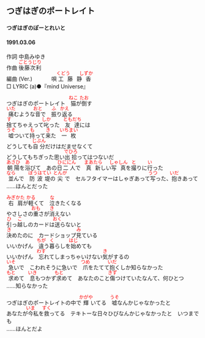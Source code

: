 <style type="text/css">
	ruby{
	    ruby-position: over;
	}
	ruby > rt{font-size: 12px;color:red;}
	p{font:16px;font-size: '楷体'}
</style>
## つぎはぎのポートレイト
#### つぎはぎのぽーとれいと
#### 1991.03.06


作詞     中島みゆき  
作曲      <ruby><rb>後藤次利</rb><rp>(</rp><rt>ごとうじり</rt><rp>)</rp></ruby>  
編曲 (Ver.) 　　　 
唄       <ruby><rb>工藤静香</rb><rp>(</rp><rt>くどう　　しずか</rt><rp>)</rp></ruby>   
□ LYRIC (a)●『mind Universe』  　  　
   
   
つぎはぎのポートレイト　<ruby><rb>猫</rb><rp>(</rp><rt>ねこ</rt><rp>)</rp></ruby>が<ruby><rb>倒</rb><rp>(</rp><rt>たお</rt><rp>)</rp></ruby>す   
<ruby><rb>痛</rb><rp>(</rp><rt>いた</rt><rp>)</rp></ruby>むような<ruby><rb>音</rb><rp>(</rp><rt>おと</rt><rp>)</rp></ruby>で　<ruby><rb>振</rb><rp>(</rp><rt>ふ</rt><rp>)</rp></ruby>り<ruby><rb>返</rb><rp>(</rp><rt>かえ</rt><rp>)</rp></ruby>る   
<ruby><rb>捨</rb><rp>(</rp><rt>す</rt><rp>)</rp></ruby>てちゃえって<ruby><rb>叱</rb><rp>(</rp><rt>しか</rt><rp>)</rp></ruby>った　<ruby><rb>友達</rb><rp>(</rp><rt>ともだち</rt><rp>)</rp></ruby>には   
<ruby><rb>嘘</rb><rp>(</rp><rt>うそ</rt><rp>)</rp></ruby>ついて<ruby><rb>持</rb><rp>(</rp><rt>も</rt><rp>)</rp></ruby>って<ruby><rb>来</rb><rp>(</rp><rt>き</rt><rp>)</rp></ruby>た　<ruby><rb>一枚</rb><rp>(</rp><rt>いちまい</rt><rp>)</rp></ruby>   
どうしても<ruby><rb>自分</rb><rp>(</rp><rt>じぶん</rt><rp>)</rp></ruby>だけはだませなくて   
どうしてもちぎった思い<ruby><rb>出拾</rb><rp>(</rp><rt>でひろ</rt><rp>)</rp></ruby>ってはつないだ   
<ruby><rb>朝陽</rb><rp>(</rp><rt>あさひ</rt><rp>)</rp></ruby>を<ruby><rb>浴</rb><rp>(</rp><rt>あ</rt><rp>)</rp></ruby>びて　あの<ruby><rb>日</rb><rp>(</rp><rt>ひ</rt><rp>)</rp></ruby><ruby><rb>二人</rb><rp>(</rp><rt>ににん</rt><rp>)</rp></ruby>で　<ruby><rb>真新</rb><rp>(</rp><rt>まあたら</rt><rp>)</rp></ruby>しい<ruby><rb>写真</rb><rp>(</rp><rt>しゃしん</rt><rp>)</rp></ruby>を<ruby><rb>撮</rb><rp>(</rp><rt>と</rt><rp>)</rp></ruby>りに<ruby><rb>行</rb><rp>(</rp><rt>い</rt><rp>)</rp></ruby>った   
<ruby><rb>並</rb><rp>(</rp><rt>なら</rt><rp>)</rp></ruby>んで　<ruby><rb>防波堤</rb><rp>(</rp><rt>ぼうはてい</rt><rp>)</rp></ruby>の<ruby><rb>尖</rb><rp>(</rp><rt>とんが</rt><rp>)</rp></ruby>で　セルフタイマーはしゃぎあって<ruby><rb>写</rb><rp>(</rp><rt>うつ</rt><rp>)</rp></ruby>った、<ruby><rb>抱</rb><rp>(</rp><rt>いだ</rt><rp>)</rp></ruby>きあって   
……ほんとだった   
   
<ruby><rb>右肩</rb><rp>(</rp><rt>みぎかた</rt><rp>)</rp></ruby>が<ruby><rb>軽</rb><rp>(</rp><rt>かる</rt><rp>)</rp></ruby>くて　<ruby><rb>泣</rb><rp>(</rp><rt>な</rt><rp>)</rp></ruby>きたくなる   
やさしさの<ruby><rb>重</rb><rp>(</rp><rt>おも</rt><rp>)</rp></ruby>さが<ruby><rb>消</rb><rp>(</rp><rt>き</rt><rp>)</rp></ruby>えない   
<ruby><rb>引</rb><rp>(</rp><rt>ひ</rt><rp>)</rp></ruby>っ<ruby><rb>越</rb><rp>(</rp><rt>こ</rt><rp>)</rp></ruby>しのカードは<ruby><rb>送</rb><rp>(</rp><rt>おく</rt><rp>)</rp></ruby>らないと   
<ruby><rb>決</rb><rp>(</rp><rt>き</rt><rp>)</rp></ruby>めたのに　カードショップ<ruby><rb>見</rb><rp>(</rp><rt>み</rt><rp>)</rp></ruby>ている   
いいかげん　<ruby><rb>違</rb><rp>(</rp><rt>ちが</rt><rp>)</rp></ruby>う<ruby><rb>暮</rb><rp>(</rp><rt>く</rt><rp>)</rp></ruby>らしを<ruby><rb>始</rb><rp>(</rp><rt>はじ</rt><rp>)</rp></ruby>めても   
いいかげん　<ruby><rb>忘</rb><rp>(</rp><rt>わす</rt><rp>)</rp></ruby>れてしまっちゃいけない<ruby><rb>気</rb><rp>(</rp><rt>き</rt><rp>)</rp></ruby>がするの   
<ruby><rb>急</rb><rp>(</rp><rt>いそ</rt><rp>)</rp></ruby>いで　こわれそうに急いで　<ruby><rb>爪</rb><rp>(</rp><rt>つめ</rt><rp>)</rp></ruby>をたてて<ruby><rb>抱</rb><rp>(</rp><rt>いだ</rt><rp>)</rp></ruby>くしか知らなかった   
<ruby><rb>求</rb><rp>(</rp><rt>もと</rt><rp>)</rp></ruby>めて　<ruby><rb>息</rb><rp>(</rp><rt>いき</rt><rp>)</rp></ruby>もつかず<ruby><rb>求</rb><rp>(</rp><rt>もと</rt><rp>)</rp></ruby>めて　あなたのこと<ruby><rb>傷</rb><rp>(</rp><rt>きず</rt><rp>)</rp></ruby>つけていたなんて、何ひとつ   
……知らなかった   
   
つぎはぎのポートレイトの中で<ruby><rb>輝</rb><rp>(</rp><rt>かがや</rt><rp>)</rp></ruby>いてる　<ruby><rb>嘘</rb><rp>(</rp><rt>うそ</rt><rp>)</rp></ruby>なんかじゃなかったと   
あなたが<ruby><rb>今</rb><rp>(</rp><rt>いま</rt><rp>)</rp></ruby>私を<ruby><rb>救</rb><rp>(</rp><rt>すく</rt><rp>)</rp></ruby>ってる　テキトーな日々</rb><rp>(</rp><rt>ひび</rt><rp>)</rp></ruby>なんかじゃなかったと　いつまでも   
……ほんとだよ   